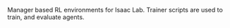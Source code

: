 Manager based RL environments for Isaac Lab.
Trainer scripts are used to train, and evaluate agents.
